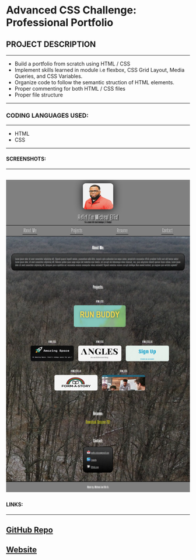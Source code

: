 # Advanced CSS Challenge: Professional Portfolio

## PROJECT DESCRIPTION

---

- Build a portfolio from scratch using HTML / CSS
- Implement skills learned in module i.e flexbox, CSS Grid Layout, Media Queries, and CSS Variables.
- Organize code to follow the semantic struction of HTML elements.
- Proper commenting for both HTML / CSS files
- Proper file structure

---

### CODING LANGUAGES USED:

---

- HTML
- CSS

---

#### SCREENSHOTS:

---

## ![Mr.Micheal JW Ellis Sr Portfolio](https://github.com/MichealJWEllis/portfolio-website/blob/main/assets/images/Screenshot_2021-02-10%20Mr%20Micheal%20JW%20Ellis%20Sr%20.jpg)

#### LINKS:

---

## [GitHub Repo](https://github.com/MichealJWEllis/portfolio-website)

## [Website](https://michealjwellis.github.io/portfolio-website/)
